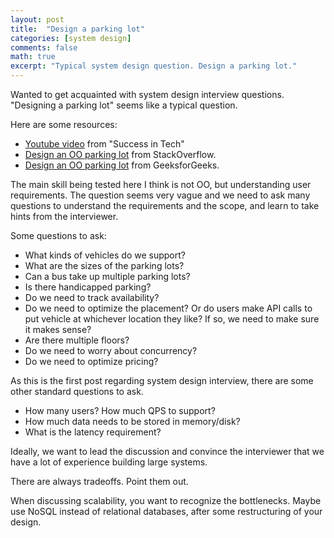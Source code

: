 ```yaml
---
layout: post
title:  "Design a parking lot"
categories: [system design]
comments: false
math: true
excerpt: "Typical system design question. Design a parking lot."
---
```


Wanted to get acquainted with system design interview questions. "Designing a parking lot" seems like a typical question.

Here are some resources:
* [Youtube video](https://www.youtube.com/watch?v=DSGsa0pu8-k) from "Success in Tech"
* [Design an OO parking lot](https://stackoverflow.com/questions/764933/amazon-interview-question-design-an-oo-parking-lot) from StackOverflow.
* [Design an OO parking lot](https://www.geeksforgeeks.org/design-parking-lot-using-object-oriented-principles/) from GeeksforGeeks.

The main skill being tested here I think is not OO, but understanding user requirements. The question seems very vague and we need to ask many questions to understand the requirements and the scope, and learn to take hints from the interviewer.

Some questions to ask:
* What kinds of vehicles do we support?
* What are the sizes of the parking lots?
* Can a bus take up multiple parking lots?
* Is there handicapped parking?
* Do we need to track availability?
* Do we need to optimize the placement? Or do users make API calls to put vehicle at whichever location they like? If so, we need to make sure it makes sense?
* Are there multiple floors?
* Do we need to worry about concurrency?
* Do we need to optimize pricing?

As this is the first post regarding system design interview, there are some other standard questions to ask.
* How many users? How much QPS to support?
* How much data needs to be stored in memory/disk?
* What is the latency requirement?

Ideally, we want to lead the discussion and convince the interviewer that we have a lot of experience building large systems.

There are always tradeoffs. Point them out.

When discussing scalability, you want to recognize the bottlenecks. Maybe use NoSQL instead of relational databases, after some restructuring of your design.
